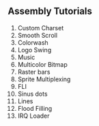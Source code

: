 ## Assembly Tutorials

1. Custom Charset
2. Smooth Scroll
3. Colorwash
4. Logo Swing
5. Music
6. Multicolor Bitmap
7. Raster bars
8. Sprite Multiplexing
9. FLI
10. Sinus dots
11. Lines
12. Flood Filling
13. IRQ Loader
